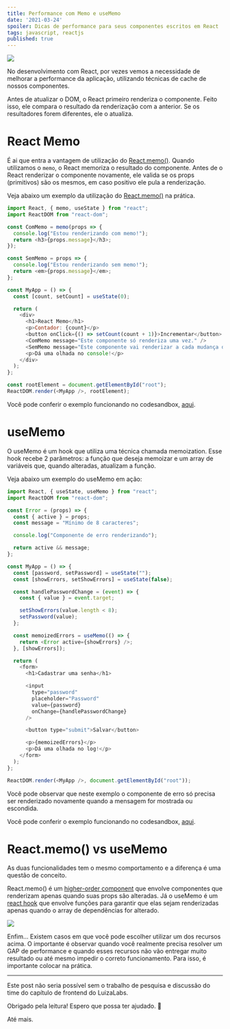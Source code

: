 ```yaml
---
title: Performance com Memo e useMemo
date: '2021-03-24'
spoiler: Dicas de performance para seus componentes escritos em React
tags: javascript, reactjs
published: true
---
```


![](https://firebasestorage.googleapis.com/v0/b/from-tatooine.appspot.com/o/performance-memo-usememo%2Fldtjgqywjvmpeqi2tg0o.png?alt=media&token=3d5d1c63-a46a-4022-80dd-ed2475863843)

No desenvolvimento com React, por vezes vemos a necessidade de melhorar a performance da aplicação, utilizando técnicas de cache de nossos componentes.

Antes de atualizar o DOM, o React primeiro renderiza o componente. Feito isso, ele compara o resultado da renderização com a anterior. Se os resultadores forem diferentes, ele o atualiza.

# React Memo

É ai que entra a vantagem de utilização do [React.memo()](https://reactjs.org/docs/react-api.html#reactmemo). Quando utilizamos o `memo`, o React memoriza o resultado do componente. Antes de o React renderizar o componente novamente, ele valida se os props (primitivos) são os mesmos, em caso positivo ele pula a renderização.

Veja abaixo um exemplo da utilização do [React.memo()](https://reactjs.org/docs/react-api.html#reactmemo) na prática.

```javascript
import React, { memo, useState } from "react";
import ReactDOM from "react-dom";

const ComMemo = memo(props => {
  console.log("Estou renderizando com memo!");
  return <h3>{props.message}</h3>;
});

const SemMemo = props => {
  console.log("Estou renderizando sem memo!");
  return <em>{props.message}</em>;
};

const MyApp = () => {
  const [count, setCount] = useState(0);

  return (
    <div>
      <h1>React Memo</h1>
      <p>Contador: {count}</p>
      <button onClick={() => setCount(count + 1)}>Incrementar</button>
      <ComMemo message="Este componente só renderiza uma vez." />
      <SemMemo message="Este componente vai renderizar a cada mudança de estado." />
      <p>Dá uma olhada no console!</p>
    </div>
  );
};

const rootElement = document.getElementById("root");
ReactDOM.render(<MyApp />, rootElement);
```

Você pode conferir o exemplo funcionando no codesandbox, [aqui](https://codesandbox.io/s/react-memo-hc5o8).

# useMemo

O useMemo é um hook que utiliza uma técnica chamada memoization. Esse hook recebe 2 parâmetros: a função que deseja memoizar e um array de variáveis que, quando alteradas, atualizam a função.

Veja abaixo um exemplo do useMemo em ação:

```javascript
import React, { useState, useMemo } from "react";
import ReactDOM from "react-dom";

const Error = (props) => {
  const { active } = props;
  const message = "Mínimo de 8 caracteres";

  console.log("Componente de erro renderizando");

  return active && message;
};

const MyApp = () => {
  const [password, setPassword] = useState("");
  const [showErrors, setShowErrors] = useState(false);

  const handlePasswordChange = (event) => {
    const { value } = event.target;

    setShowErrors(value.length < 8);
    setPassword(value);
  };

  const memoizedErrors = useMemo(() => {
    return <Error active={showErrors} />;
  }, [showErrors]);

  return (
    <form>
      <h1>Cadastrar uma senha</h1>

      <input
        type="password"
        placeholder="Password"
        value={password}
        onChange={handlePasswordChange}
      />

      <button type="submit">Salvar</button>

      <p>{memoizedErrors}</p>
      <p>Dá uma olhada no log!</p>
    </form>
  );
};

ReactDOM.render(<MyApp />, document.getElementById("root"));
```

Você pode observar que neste exemplo o componente de erro só precisa ser renderizado novamente quando a mensagem for mostrada ou escondida.

Você pode conferir o exemplo funcionando no codesandbox, [aqui](https://codesandbox.io/s/usememo-jrgb3).

# React.memo() vs useMemo

As duas funcionalidades tem o mesmo comportamento e a diferença é uma questão de conceito.

React.memo() é um [higher-order component](https://reactjs.org/docs/higher-order-components.html) que envolve componentes que renderizam apenas quando suas props são alteradas. Já o useMemo é um [react hook](https://reactjs.org/docs/hooks-intro.html) que envolve funções para garantir que elas sejam renderizadas apenas quando o array de dependências for alterado.

![](https://firebasestorage.googleapis.com/v0/b/from-tatooine.appspot.com/o/performance-memo-usememo%2Fflapvhuxh8ziwvgjw3mv.jpg?alt=media&token=1683b178-e7ff-4043-9edb-698e32633ef1)

Enfim... Existem casos em que você pode escolher utilizar um dos recursos acima. O importante é observar quando você realmente precisa resolver um GAP de performance e quando esses recursos não vão entregar muito resultado ou até mesmo impedir o correto funcionamento. Para isso, é importante colocar na prática.

---

Este post não seria possível sem o trabalho de pesquisa e discussão do time do capítulo de frontend do LuizaLabs.

Obrigado pela leitura! Espero que possa ter ajudado. 🚀

Até mais.
